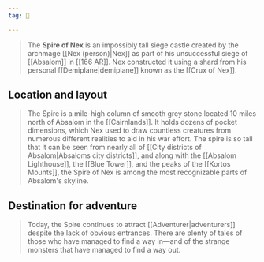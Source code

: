 ```yaml
---
tag: 🏰

---
```

> The **Spire of Nex** is an impossibly tall siege castle created by the archmage [[Nex (person)|Nex]] as part of his unsuccessful siege of [[Absalom]] in [[166 AR]]. Nex constructed it using a shard from his personal [[Demiplane|demiplane]] known as the [[Crux of Nex]].


## Location and layout

> The Spire is a mile-high column of smooth grey stone located 10 miles north of Absalom in the [[Cairnlands]]. It holds dozens of pocket dimensions, which Nex used to draw countless creatures from numerous different realities to aid in his war effort. The spire is so tall that it can be seen from nearly all of [[City districts of Absalom|Absaloms city districts]], and along with the [[Absalom Lighthouse]], the [[Blue Tower]], and the peaks of the [[Kortos Mounts]], the Spire of Nex is among the most recognizable parts of Absalom's skyline.


## Destination for adventure

> Today, the Spire continues to attract [[Adventurer|adventurers]] despite the lack of obvious entrances. There are plenty of tales of those who have managed to find a way in—and of the strange monsters that have managed to find a way out.







